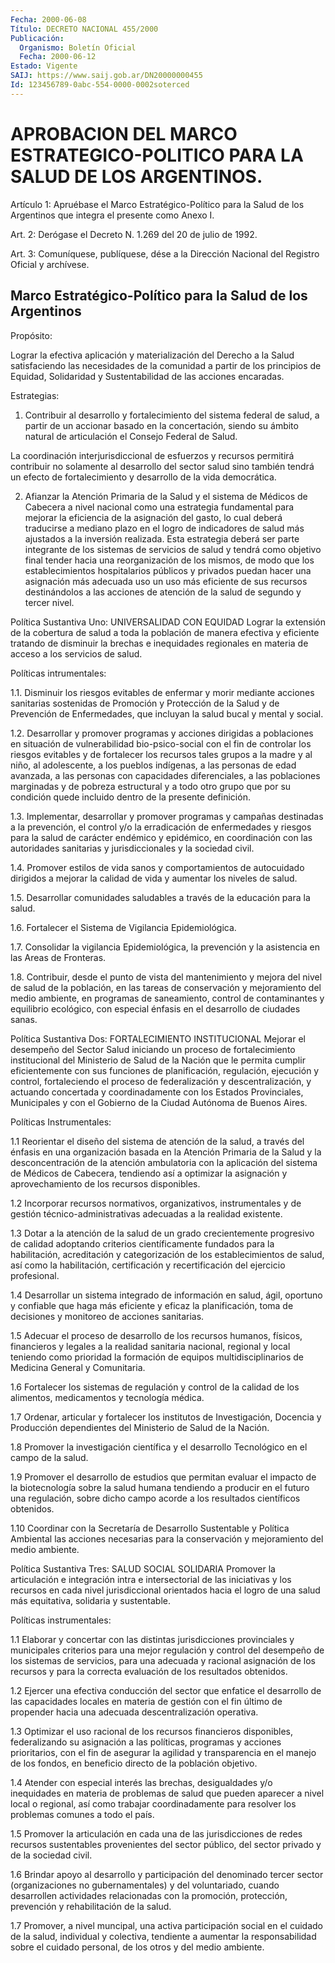 ```yaml
---
Fecha: 2000-06-08
Título: DECRETO NACIONAL 455/2000
Publicación:
  Organismo: Boletín Oficial
  Fecha: 2000-06-12
Estado: Vigente
SAIJ: https://www.saij.gob.ar/DN20000000455
Id: 123456789-0abc-554-0000-0002soterced
---
```

# APROBACION DEL MARCO ESTRATEGICO-POLITICO PARA LA SALUD DE LOS ARGENTINOS.

<a id="1"></a>
Artículo 1: Apruébase  el Marco Estratégico-Político para la Salud de  los  Argentinos  que  integra  el  presente  como  Anexo I.

<a id="2"></a>
Art. 2: Derógase el Decreto  N. 1.269  del  20  de  julio  de  1992.

<a id="3"></a>
Art. 3: Comuníquese, publíquese, dése a la Dirección Nacional  del Registro Oficial y archívese.

## Marco Estratégico-Político para la Salud de los Argentinos

<a id="1"></a>
Propósito:

Lograr  la  efectiva  aplicación  y materialización  del Derecho a la Salud satisfaciendo las necesidades de la comunidad a partir de los principios de Equidad, Solidaridad  y Sustentabilidad de las acciones encaradas.

Estrategias:

1.  Contribuir  al  desarrollo  y fortalecimiento  del sistema  federal  de salud, a partir de un accionar  basado  en  la concertación, siendo  su ámbito natural de articulación el Consejo Federal de Salud.

La  coordinación  interjurisdiccional    de  esfuerzos  y  recursos permitirá contribuir no solamente al desarrollo  del  sector salud sino también tendrá un efecto de fortalecimiento y desarrollo de la vida democrática.

2.  Afianzar  la  Atención  Primaria  de  la Salud y el sistema  de Médicos de Cabecera a nivel nacional como una estrategia fundamental para mejorar la eficiencia de la  asignación del gasto, lo  cual  deberá  traducirse  a  mediano  plazo  en  el  logro  de indicadores  de salud más ajustados a la inversión realizada.  Esta estrategia  deberá   ser  parte  integrante  de  los  sistemas  de servicios de salud y  tendrá  como objetivo final tender hacia una reorganización de los mismos, de  modo  que  los establecimientos hospitalarios  públicos y privados puedan hacer una asignación  más adecuada uso un  uso más eficiente de sus recursos destinándolos a las acciones de atención  de  la  salud  de  segundo y tercer nivel.

Política Sustantiva Uno: UNIVERSALIDAD CON EQUIDAD Lograr la extensión  de la cobertura de salud a toda la población de  manera efectiva y eficiente tratando de disminuir la brechas e inequidades regionales en materia de acceso a los servicios de salud.

Políticas intrumentales:

1.1.  Disminuir los riesgos evitables de enfermar y morir mediante acciones sanitarias sostenidas de Promoción y Protección de la Salud y de Prevención de Enfermedades, que incluyan la salud bucal y mental y social.

1.2.  Desarrollar  y  promover  programas  y acciones dirigidas  a poblaciones en situación de vulnerabilidad bio-psico-social con el fin de controlar los riesgos evitables y de fortalecer los recursos tales grupos a la madre y al niño, al adolescente,  a  los  pueblos indígenas,  a  las  personas  de  edad avanzada, a las personas con capacidades diferenciales, a las poblaciones  marginadas  y  de pobreza estructural y a todo otro grupo que por su condición quede incluido dentro de la presente definición.

1.3. Implementar, desarrollar  y  promover  programas  y  campañas destinadas  a  la  prevención,  el  control  y/o la erradicación de enfermedades  y riesgos para la salud de carácter  endémico  y epidémico,  en  coordinación    con   las  autoridades  sanitarias  y jurisdiccionales y la sociedad civil.

1.4.  Promover  estilos  de  vida  sanos    y  comportamientos  de autocuidado dirigidos a mejorar la calidad de  vida  y aumentar los niveles de salud.

1.5.  Desarrollar comunidades saludables a través de la  educación para la salud.

1.6. Fortalecer el Sistema de Vigilancia Epidemiológica.

1.7. Consolidar  la  vigilancia  Epidemiológica, la prevención y la asistencia en las Areas de Fronteras.

1.8.  Contribuir,  desde el punto de  vista  del  mantenimiento  y mejora del nivel de  salud  de  la  población,  en  las  tareas de conservación  y  mejoramiento  del medio ambiente, en programas  de saneamiento, control de contaminantes  y equilibrio ecológico, con especial énfasis en el desarrollo de ciudades sanas.

Política Sustantiva Dos: FORTALECIMIENTO INSTITUCIONAL Mejorar el desempeño del Sector Salud iniciando un proceso de fortalecimiento institucional del Ministerio de Salud de la Nación que le  permita cumplir  eficientemente con sus funciones de planificación, regulación, ejecución y control, fortaleciendo el proceso de federalización  y  descentralización, y actuando concertada  y coordinadamente con los Estados Provinciales, Municipales y con el Gobierno de la Ciudad Autónoma de Buenos Aires.

Políticas Instrumentales:

1.1 Reorientar el  diseño del sistema de atención de la salud, a través del énfasis en una organización basada en la Atención Primaria de la Salud y la desconcentración de la atención ambulatoria con la aplicación del sistema de Médicos de Cabecera, tendiendo así a optimizar la asignación y aprovechamiento de los recursos disponibles.

1.2 Incorporar recursos normativos, organizativos, instrumentales y de gestión técnico-administrativas  adecuadas  a la realidad existente.

1.3  Dotar  a  la  atención  de la salud de un grado crecientemente progresivo de calidad adoptando  criterios científicamente fundados para la habilitación, acreditación  y  categorización  de los establecimientos  de  salud, así como la habilitación, certificación y recertificación del ejercicio profesional.

1.4 Desarrollar un  sistema  integrado  de  información  en salud, ágil,  oportuno  y  confiable  que  haga más eficiente y eficaz  la planificación,  toma  de  decisiones  y  monitoreo    de   acciones sanitarias.

1.5  Adecuar  el  proceso  de  desarrollo de los recursos humanos, físicos, financieros y legales a  la  realidad  sanitaria nacional, regional y local teniendo como prioridad la formación  de  equipos multidisciplinarios de Medicina General y Comunitaria.

1.6  Fortalecer los sistemas de regulación y control de la calidad de los alimentos, medicamentos y tecnología médica.

1.7 Ordenar, articular y fortalecer los institutos de Investigación,  Docencia  y Producción dependientes del Ministerio de Salud de la Nación.

1.8  Promover  la  investigación    científica   y  el  desarrollo Tecnológico en el campo de la salud.

1.9  Promover  el desarrollo de estudios que permitan  evaluar  el impacto de la biotecnología  sobre  la  salud  humana  tendiendo a producir  en  el futuro una regulación, sobre dicho campo acorde  a los resultados científicos obtenidos.

1.10 Coordinar  con  la  Secretaría  de  Desarrollo  Sustentable  y Política  Ambiental las acciones necesarias para la conservación y mejoramiento del medio ambiente.

Política Sustantiva Tres: SALUD SOCIAL SOLIDARIA Promover la articulación e integración intra e intersectorial de las iniciativas  y los recursos en cada nivel jurisdiccional orientados hacia el logro de una salud más equitativa, solidaria y sustentable.

Políticas instrumentales:

1.1 Elaborar y concertar con las distintas jurisdicciones provinciales y municipales criterios para una mejor regulación y control del desempeño de los sistemas de servicios, para una adecuada y racional asignación de los  recursos  y para la correcta evaluación de los resultados obtenidos.

1.2  Ejercer  una  efectiva  conducción del sector que enfatice  el desarrollo de las capacidades locales en materia de gestión con el fin  último  de  propender  hacia  una  adecuada  descentralización operativa.

1.3  Optimizar  el  uso  racional   de  los  recursos  financieros disponibles, federalizando su asignación a las políticas, programas y  acciones prioritarios, con el fin  de  asegurar  la  agilidad  y transparencia  en  el manejo de los fondos, en beneficio directo de la población objetivo.

1.4 Atender con especial  interés  las  brechas,  desigualdades y/o inequidades en materia de problemas de salud que pueden aparecer a nivel  local  o regional, así como trabajar coordinadamente  para resolver los problemas comunes a todo el país.

1.5 Promover la  articulación  en cada una de las jurisdicciones de redes recursos sustentables provenientes  del  sector público, del sector privado y de la sociedad civil.

1.6  Brindar  apoyo  al  desarrollo y participación del  denominado tercer sector (organizaciones no gubernamentales) y del voluntariado, cuando desarrollen  actividades  relacionadas con la promoción,  protección, prevención y rehabilitación  de  la  salud.

1.7 Promover, a nivel muncipal, una activa participación social en el cuidado de  la  salud,  individual  y  colectiva,  tendiente  a aumentar  la  responsabilidad  sobre  el  cuidado personal, de los otros y del medio ambiente.
